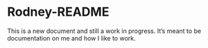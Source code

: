 # Rodney-README
This is a new document and still a work in progress. It’s meant to be documentation on me and how I like to work.
